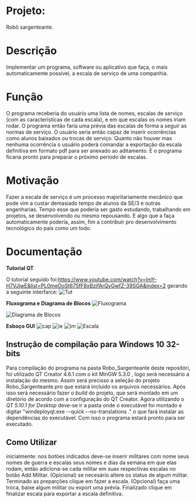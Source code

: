 # Projeto:
Robô sargenteante.

# Descrição
  Implementar um programa, software ou aplicativo que faça, o mais automaticamente possível, a escala de serviço de uma companhia.

# Função
  O programa receberia do usuário uma lista de nomes, escalas de serviço (com as características de cada escala), e em que escalas os nomes iriam rodar. O programa então faria uma prévia das escalas de forma a seguir as normas de serviço. O usuário seria então capaz de inserir ocorrências como alunos baixados ou trocas de serviço. Quanto não houver mas nenhuma ocorrência o usuário poderá comandar a exportação da escala definitiva em formato pdf para ser anexado ao aditamento. E o programa ficaria pronto para preparar o próximo período de escalas.

# Motivação
  Fazer a escala de serviço é um processo majoritariamente mecânico que pode vim a custar demasiado tempo de alunos da SE/3 e outras engenharias. Tempo esse que poderia ser gasto estudando, trabalhando em projetos, se desenvolvendo ou mesmo repousando. E algo que a faça automaticamente poderia, assim, fim a contribuir pro desenvolvimento tecnológico do país como um todo. 
  
# Documentação
**Tutorial QT**

O tutorial seguido foi:https://www.youtube.com/watch?v=ImY-H7VJjwE&list=PL0meOoSt675fF8xBzifArQyGwfZ-39SGA&index=2
gerando a seguinte interfarce:
![Tut](tutorial.PNG)

**Fluxograma e Diagrama de Blocos**
![Fluxograma](Fluxograma.png)



![Diagrama de Blocos](Diagrama.png)


**Esboço GUI**
![cap](Sgtbo.PNG)
![ie](inserir_escala.PNG)
![im](inserir_militar.PNG)
![Escala](escala1.PNG)

## Instrução de compilação para Windows 10 32-bits

Para compilação do programa na pasta Robo_Sargenteante deste repositóri, foi utilizado QT Creator 4.6.1 com o kit MinGW 5.3.0 , logo será necessário a instalação do mesmo. Assim será precisso a seleção do projeto Robo_Sargenteante.pro que estará incluido os arquivos necessários. Após isso será necessário fazer o *build* do projeto, que será montado em um diretório de acordo com a configuração do QT Creator. Agora utilizando o *QT 5.10.1 for Desktop* deve-se ir a pasta onde o executável foi montado e digitar "windeployqt.exe --quick --no-translations ." o que fará instalar as dependências do executável. Com isso o programa estará pronto para ser executado.

## Como Utilizar 

inicialmente:
nos botões indicados deve-se inserir militares com nome seus nomes de guerra e escalas seus nomes e dias da semana em que elas rodam, então adiciona-se cada militar em suas respectivas escalas no botão Add Militar. (Opicional) se necesário altere os status de algum militar. Terminado as preparções clique em fazer a escala. (Opcional) faça uma troca, baixe algum militar ou export uma prévia. Finalizado clique em finalizar escala para exportar a escala definitiva.
